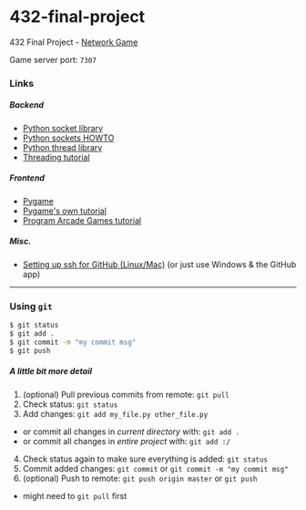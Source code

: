 432-final-project
=================

432 Final Project - [Network Game](https://canvas.uw.edu/courses/895740/assignments/2435056)

Game server port: `7307`

### Links
##### Backend
- [Python socket library](https://docs.python.org/2/library/socket.html)
- [Python sockets HOWTO](https://docs.python.org/2/howto/sockets.html#socket-howto)
- [Python thread library](https://docs.python.org/2/library/threading.html)
- [Threading tutorial](http://www.tutorialspoint.com/python/python_multithreading.htm)

##### Frontend
- [Pygame](http://www.pygame.org/news.html)
- [Pygame's own tutorial](http://www.pygame.org/docs/tut/tom/MakeGames.html)
- [Program Arcade Games tutorial](http://programarcadegames.com)

##### Misc.
- [Setting up ssh for GitHub (Linux/Mac)](https://help.github.com/articles/generating-ssh-keys) (or just use Windows & the GitHub app)

---

### Using `git`

``` sh
$ git status
$ git add .
$ git commit -m "my commit msg"
$ git push
```
##### A little bit more detail

1. (optional) Pull previous commits from remote: `git pull`
2. Check status: `git status`
3. Add changes: `git add my_file.py other_file.py`
  - or commit all changes in *current directory* with: `git add .`  
  - or commit all changes in *entire project* with: `git add :/`
4. Check status again to make sure everything is added: `git status`
5. Commit added changes: `git commit` or `git commit -m "my commit msg"`
6. (optional) Push to remote: `git push origin master` or `git push`
  - might need to `git pull` first
